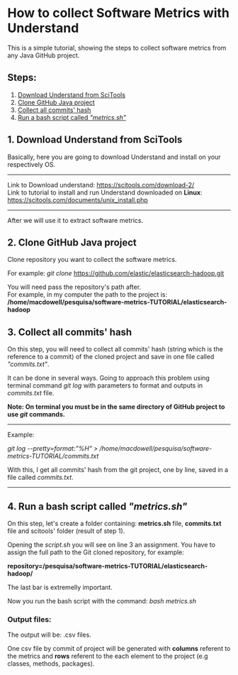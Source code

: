 
# How to collect Software Metrics with Understand

This is a simple tutorial, showing the steps to collect software metrics from any Java GitHub project.

## Steps:
1. [Download Understand from SciTools](#1.-Download-Understand-from-SciTools)
2. [Clone GitHub Java project](#2.-Clone-GitHub-Java-project)
3. [Collect all commits' hash](#3.-Collect-all-commits'-hash)
4. [Run a bash script called _"metrics.sh"_](#4.-Run-a-bash-script-called-"metrics.sh")

## 1. Download Understand from SciTools
Basically, here you are going to download Understand and install on your respectively OS. <br>
***
Link to Download understand: https://scitools.com/download-2/ <br>
Link to tutorial to install and run Understand downloaded on __Linux__: https://scitools.com/documents/unix_install.php
***
After we will use it to extract software metrics.

## 2. Clone GitHub Java project

Clone repository you want to collect the software metrics.

For example: _git clone_ https://github.com/elastic/elasticsearch-hadoop.git

You will need pass the repository's path after. <br>
For example, in my computer the path to the project is: __/home/macdowell/pesquisa/software-metrics-TUTORIAL/elasticsearch-hadoop__

## 3. Collect all commits' hash

On this step, you will need to collect all commits' hash (string which is the reference to a commit) of the cloned project and save in one file called _"commits.txt"_.

It can be done in several ways. Going to approach this problem using terminal command _git log_ with parameters to format and outputs in _commits.txt_ file.

__Note: On terminal you must be in the same directory of GitHub project to use _git_ commands.__
***
Example:


_git log --pretty=format:"%H" > /home/macdowell/pesquisa/software-metrics-TUTORIAL/commits.txt_

With this, I get all commits' hash from the git project, one by line, saved in a file called _commits.txt_.
***

## 4. Run a bash script called _"metrics.sh"_

On this step, let's create a folder containing: __metrics.sh__ file, __commits.txt__ file and scitools' folder (result of step 1).

Opening the _script.sh_ you will see on line 3 an assignment. You have to assign the full path to the Git cloned repository, for example:

__repository=/pesquisa/software-metrics-TUTORIAL/elasticsearch-hadoop/__ 

The last bar is extremelly important.

Now you run the bash script with the command: _bash metrics.sh_
### Output files:

The output will be: .csv files.

One csv file by commit of project will be generated with __columns__ referent to the metrics and __rows__ referent to the each element to the project (e.g classes, methods, packages).

